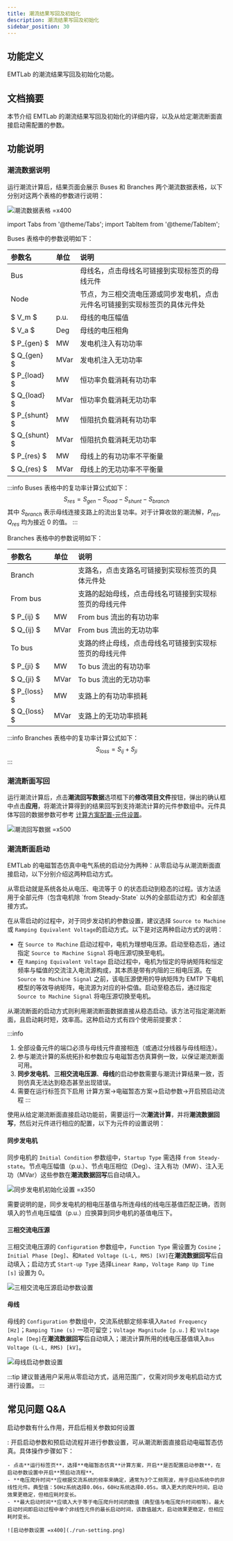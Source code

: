 ```yaml
---
title: 潮流结果写回及初始化
description: 潮流结果写回及初始化
sidebar_position: 30
---
```

## 功能定义
EMTLab 的潮流结果写回及初始化功能。

## 文档摘要
本节介绍 EMTLab 的潮流结果写回及初始化的详细内容，以及从给定潮流断面直接启动需配置的参数。

## 功能说明
### 潮流数据说明
运行潮流计算后，结果页面会展示 Buses 和 Branches 两个潮流数据表格，以下分别对这两个表格的参数进行说明：

![潮流数据表格 =x400](./power-flow-data.png)

import Tabs from '@theme/Tabs';
import TabItem from '@theme/TabItem';

<Tabs>
<TabItem value="case1" label="Buses">
Buses 表格中的参数说明如下：

| 参数名 | 单位 | 说明 |
| :--- | :--- | :--- | 
| Bus |  | 母线名，点击母线名可链接到实现标签页的母线元件 |
| Node |  | 节点，为三相交流电压源或同步发电机，点击元件名可链接到实现标签页的具体元件处 |
| $ V_m $ | p.u. | 母线的电压幅值 |
| $ V_a $ | Deg | 母线的电压相角 |
| $ P_{gen} $ | MW | 发电机注入有功功率 |
| $ Q_{gen} $ | MVar | 发电机注入无功功率 |
| $ P_{load} $ | MW | 恒功率负载消耗有功功率 |
| $ Q_{load} $ | MVar | 恒功率负载消耗无功功率 |
| $ P_{shunt} $ | MW | 恒阻抗负载消耗有功功率 |
| $ Q_{shunt} $ | MVar | 恒阻抗负载消耗无功功率 |
| $ P_{res} $ | MW | 母线上的有功功率不平衡量 |
| $ Q_{res} $ | MVar | 母线上的无功功率不平衡量 |

:::info
Buses 表格中的复功率计算公式如下：
$$
S_{res} = S_{gen} - S_{load} - S_{shunt} - S_{branch}
$$
其中 $S_{branch}$ 表示母线连接支路上的流出复功率。对于计算收敛的潮流解，$P_{res}, Q_{res}$ 均为接近 0 的值。
:::
</TabItem>

<TabItem value="case2" label="Branches">
Branches 表格中的参数说明如下：

| 参数名 | 单位 | 说明 |
| :--- | :--- | :--- | 
| Branch |  | 支路名，点击支路名可链接到实现标签页的具体元件处 |
| From bus |  | 支路的起始母线，点击母线名可链接到实现标签页的母线元件 |
|  $ P_{ij} $ | MW | From bus 流出的有功功率 |
|  $ Q_{ij} $ | MVar | From bus 流出的无功功率 |
| To bus |  | 支路的终止母线，点击母线名可链接到实现标签页的母线元件 |
|  $ P_{ji} $ | MW | To bus 流出的有功功率 |
|  $ Q_{ji} $ | MVar | To bus 流出的无功功率 |
|  $ P_{loss} $ | MW | 支路上的有功功率损耗 |
|  $ Q_{loss} $ | MVar | 支路上的无功功率损耗 |
:::info
Branches 表格中的复功率计算公式如下：
$$
S_{loss} = S_{ij} + S_{ji}
$$
:::

</TabItem>
</Tabs>

### 潮流断面写回
运行潮流计算后，点击**潮流回写数据**选项框下的**修改项目文件**按钮，弹出的确认框中点击**应用**，将潮流计算得到的结果回写到支持潮流计算的元件参数组中。元件具体写回的数据参数可参考 [计算方案配置-元件设置](../job/index.md#元件的相关设置)。

![潮流回写数据 =x500](./write-back.png)


### 潮流断面启动
EMTLab 的电磁暂态仿真中电气系统的启动分为两种：从零启动与从潮流断面直接启动，以下分别介绍这两种启动方式。

<Tabs>
<TabItem value="case1" label="从零启动至任意潮流断面">
从零启动就是系统各处从电压、电流等于 0 的状态启动到稳态的过程。该方法适用于全部元件（包含电机除 `from Steady-State` 以外的全部启动方式）和全部连接方式。

在从零启动的过程中，对于同步发动机的参数设置，建议选择 `Source to Machine` 或 `Ramping Equivalent Voltage`的启动方式。以下是对这两种启动方式的说明：

- 在 `Source to Machine` 启动过程中，电机为理想电压源。启动至稳态后，通过指定 `Source to Machine Signal` 将电压源切换至电机。
- 在 `Ramping Equivalent Voltage` 启动过程中，电机为恒定的导纳矩阵和恒定频率与幅值的交流注入电流源构成，其本质是带有内阻的三相电压源。在 `Source to Machine Signal` 之前，该电压源使用的导纳矩阵为 EMTP 下电机模型的等效导纳矩阵，电流源为对应的补偿值。启动至稳态后，通过指定 `Source to Machine Signal` 将电压源切换至电机。

</TabItem>

<TabItem value="case2" label="从给定潮流断面直接启动">
从潮流断面的启动方式则利用潮流断面数据直接从稳态启动。该方法可指定潮流断面，且启动耗时短，效率高。这种启动方式有四个使用前提要求：

:::info
1. 全部设备元件的端口必须与母线元件直接相连（或通过分线器与母线相连）。
2. 参与潮流计算的系统拓扑和参数应与电磁暂态仿真算例一致，以保证潮流断面可用。
3. **同步发电机**、**三相交流电压源**、**母线**的启动参数需要与潮流计算结果一致，否则仿真无法达到稳态甚至出现错误。
4. 需要在运行标签页下启用 计算方案->电磁暂态方案->启动参数->开启预启动流程
:::

使用从给定潮流断面直接启动功能前，需要运行一次**潮流计算**，并将**潮流数据回写**，然后对元件进行相应的配置，以下为元件的设置说明：

#### 同步发电机
同步电机的 `Initial Condition` 参数组中，`Startup Type` 需选择 `from Steady-state`。节点电压幅值（p.u.）、节点电压相位（Deg）、注入有功（MW）、注入无功（MVar）这些参数在**潮流数据回写**后自动填入。

![同步发电机初始化设置 =x350](./setting1.png)

需要说明的是，同步发电机的相电压基值与所连母线的线电压基值匹配正确，否则填入的节点电压幅值（p.u.）应换算到同步电机的基值电压下。

#### 三相交流电压源
三相交流电压源的 `Configuration` 参数组中，`Function Type` 需设置为 `Cosine`；`Initial Phase [Deg]`、和`Rated Voltage (L-L, RMS) [kV]`在**潮流数据回写**后自动填入；启动方式 `Start-up Type` 选择`Linear Ramp`，`Voltage Ramp Up Time [s]` 设置为 0。

![三相交流电压源启动参数设置](./setting2.png)

#### 母线
母线的 `Configuration` 参数组中，交流系统额定频率填入`Rated Frequency [Hz]`；`Ramping Time (s)` 一项可留空；`Voltage Magnitude [p.u.]` 和 `Voltage Angle [Deg]`在**潮流数据回写**后自动填入；潮流计算所用的线电压基值填入`Bus Voltage (L-L, RMS) [kV]`。

![母线启动参数设置](./setting3.png)

</TabItem>
</Tabs>

:::tip
建议普通用户采用从零启动方式，适用范围广，仅需对同步发电机启动方式进行设置。
:::


## 常见问题 Q&A
启动参数有什么作用，开启后相关参数如何设置

:
    开启启动参数和预启动流程并进行参数设置，可从潮流断面直接启动电磁暂态仿真。具体操作步骤如下：

    - 点击**运行标签页**，选择**电磁暂态仿真**计算方案，开启**是否配置启动参数**，在启动参数设置中开启**预启动流程**。
    - **电压爬升时间**应根据交流系统的频率来确定，通常为3个工频周波，用于启动系统中的非线性元件。典型值：50Hz系统选择0.06s，60Hz系统选择0.05s。填入更大的爬升时间，启动效果更稳定，但相应耗时变长。
    - **最大启动时间**应填入大于等于电压爬升时间的数值（典型值与电压爬升时间相等）。最大启动时间即启动过程中单个非线性元件的最长启动时间，该数值越大，启动效果更稳定，但相应耗时变长。

    ![启动参数设置 =x400](./run-setting.png)
    


